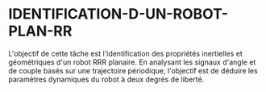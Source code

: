 # IDENTIFICATION-D-UN-ROBOT-PLAN-RR
L'objectif de cette tâche est l'identification des propriétés inertielles et géométriques d'un robot RRR planaire. En analysant les signaux d'angle et de couple basés sur une trajectoire périodique, l'objectif est de déduire les paramètres dynamiques du robot à deux degrés de liberté.
